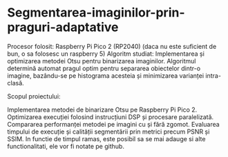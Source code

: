 # Segmentarea-imaginilor-prin-praguri-adaptative

Procesor folosit: Raspberry Pi Pico 2 (RP2040) (daca nu este suficient de bun, o sa folosesc un raspberry 5)
Algoritm studiat: Implementarea și optimizarea metodei Otsu pentru binarizarea imaginilor. Algoritmul determină automat pragul optim pentru separarea obiectelor dintr-o imagine, bazându-se pe histograma acesteia și minimizarea varianței intra-clasă.

Scopul proiectului:

Implementarea metodei de binarizare Otsu pe Raspberry Pi Pico 2.
Optimizarea execuției folosind instrucțiuni DSP și procesare paralelizată.
Compararea performanței metodei pe imagini cu și fără zgomot.
Evaluarea timpului de execuție și calității segmentării prin metrici precum PSNR și SSIM.
In functie de timpul ramas, este posibil sa se mai adauge si alte functionalitati, ele vor fi notate pe github.
